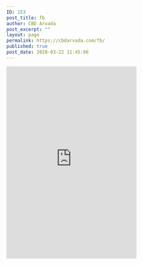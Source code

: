 ```yaml
---
ID: 153
post_title: fb
author: CBD Arvada
post_excerpt: ""
layout: page
permalink: https://cbdarvada.com/fb/
published: true
post_date: 2020-03-22 11:45:06
---
```

<!-- wp:html -->
<iframe src="https://www.facebook.com/plugins/page.php?href=https%3A%2F%2Fwww.facebook.com%2Farvadashaman%2F&tabs=timeline&width=340&height=500&small_header=false&adapt_container_width=true&hide_cover=false&show_facepile=true&appId=639554649922777" width="340" height="500" style="border:none;overflow:hidden" scrolling="no" frameborder="0" allowTransparency="true" allow="encrypted-media"></iframe>
<!-- /wp:html -->